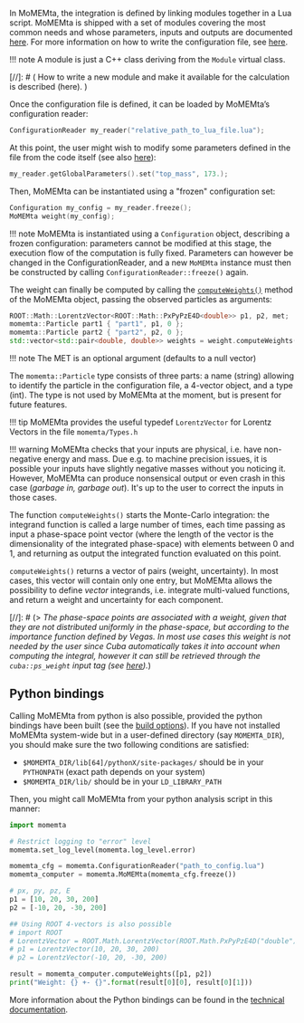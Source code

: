 In MoMEMta, the integration is defined by linking modules together in a Lua script. MoMEMta is shipped with a set of modules covering the most common needs and whose parameters, inputs and outputs are documented [here](https://momemta.github.io/MoMEMta/dev/group__modules.html). For more information on how to write the configuration file, see [here](configuration-file.md).

!!! note
    A module is just a C++ class deriving from the `Module` virtual class.

[//]: # ( How to write a new module and make it available for the calculation is described (here). )

Once the configuration file is defined, it can be loaded by MoMEMta’s configuration reader:
```cpp
ConfigurationReader my_reader("relative_path_to_lua_file.lua");
```

At this point, the user might wish to modify some parameters defined in the file from the code itself (see also [here](parameters)):
```cpp
my_reader.getGlobalParameters().set("top_mass", 173.);
```

Then, MoMEMta can be instantiated using a "frozen" configuration set:
```cpp
Configuration my_config = my_reader.freeze();
MoMEMta weight(my_config);
```

!!! note
    MoMEMta is instantiated using a `Configuration` object, describing a frozen configuration: parameters cannot be modified at this stage, the execution flow of the computation is fully fixed. Parameters can however be changed in the ConfigurationReader, and a new `MoMEMta` instance must then be constructed by calling `ConfigurationReader::freeze()` again.

The weight can finally be computed by calling the [`computeWeights()`](https://momemta.github.io/MoMEMta/dev/classMoMEMta.html#a7022a8573e8232c75cda198f59a64cbe) method of the MoMEMta object, passing the observed particles as arguments:

```cpp
ROOT::Math::LorentzVector<ROOT::Math::PxPyPzE4D<double>> p1, p2, met;
momemta::Particle part1 { "part1", p1, 0 };
momemta::Particle part2 { "part2", p2, 0 };
std::vector<std::pair<double, double>> weights = weight.computeWeights({part1, part2}, met);
```

!!! note
    The MET is an optional argument (defaults to a null vector)

The `momemta::Particle` type consists of three parts: a name (string) allowing to identify the particle in the configuration file, a 4-vector object, and a type (int). The type is not used by MoMEMta at the moment, but is present for future features.

!!! tip
    MoMEMta provides the useful typedef `LorentzVector` for Lorentz Vectors in the file `momemta/Types.h`

!!! warning
    MoMEMta checks that your inputs are physical, i.e. have non-negative energy and mass. Due e.g. to machine precision issues, it is possible your inputs have slightly negative masses without you noticing it. However, MoMEMta can produce nonsensical output or even crash in this case (*garbage in, garbage out*). It's up to the user to correct the inputs in those cases.

The function `computeWeights()` starts the Monte-Carlo integration: the integrand function is called a large number of times, each time passing as input a phase-space point vector (where the length of the vector is the dimensionality of the integrated phase-space) with elements between 0 and 1, and returning as output the integrated function evaluated on this point.

`computeWeights()` returns a vector of pairs (weight, uncertainty). In most cases, this vector will contain only one entry, but MoMEMta allows the possibility to define *vector* integrands, i.e. integrate multi-valued functions, and return a weight and uncertainty for each component.

[//]: # (> *The phase-space points are associated with a weight, given that they are not distributed uniformly in the phase-space, but according to the importance function defined by Vegas. In most use cases this weight is not needed by the user since Cuba automatically takes it into account when computing the integral, however it can still be retrieved through the `cuba::ps_weight` input tag (see [here](configuration-file.md#defaults)).*)

## Python bindings

Calling MoMEMta from python is also possible, provided the python bindings have been built (see the [build options](../getting-started.md#build-options)). If you have not installed MoMEMta system-wide but in a user-defined directory (say `MOMEMTA_DIR`), you should make sure the two following conditions are satisfied:

  * `$MOMEMTA_DIR/lib[64]/pythonX/site-packages/` should be in your `PYTHONPATH` (exact path depends on your system)
  * `$MOMEMTA_DIR/lib/` should be in your `LD_LIBRARY_PATH`

Then, you might call MoMEMta from your python analysis script in this manner:
```python
import momemta

# Restrict logging to "error" level
momemta.set_log_level(momemta.log_level.error)

momemta_cfg = momemta.ConfigurationReader("path_to_config.lua")
momemta_computer = momemta.MoMEMta(momemta_cfg.freeze())

# px, py, pz, E
p1 = [10, 20, 30, 200]
p2 = [-10, 20, -30, 200]

## Using ROOT 4-vectors is also possible
# import ROOT
# LorentzVector = ROOT.Math.LorentzVector(ROOT.Math.PxPyPzE4D("double"))
# p1 = LorentzVector(10, 20, 30, 200)
# p2 = LorentzVector(-10, 20, -30, 200)

result = momemta_computer.computeWeights([p1, p2])
print("Weight: {} +- {}".format(result[0][0], result[0][1]))
```

More information about the Python bindings can be found in the [technical documentation](https://momemta.github.io/MoMEMta/dev/group__Python.html).
